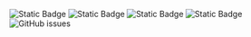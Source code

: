 ![Static Badge](https://img.shields.io/badge/blacklists-60-000000) ![Static Badge](https://img.shields.io/badge/blacklisted-2881234-cc0000) ![Static Badge](https://img.shields.io/badge/whitelisted-2242-00CC00) ![Static Badge](https://img.shields.io/badge/streaming_blacklist-28106-000000) ![GitHub issues](https://img.shields.io/github/issues/fabriziosalmi/blacklists)
